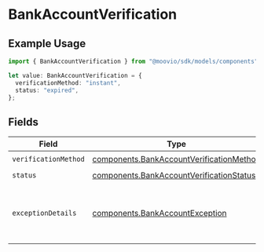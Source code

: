 # BankAccountVerification

## Example Usage

```typescript
import { BankAccountVerification } from "@moovio/sdk/models/components";

let value: BankAccountVerification = {
  verificationMethod: "instant",
  status: "expired",
};
```

## Fields

| Field                                                                                                | Type                                                                                                 | Required                                                                                             | Description                                                                                          |
| ---------------------------------------------------------------------------------------------------- | ---------------------------------------------------------------------------------------------------- | ---------------------------------------------------------------------------------------------------- | ---------------------------------------------------------------------------------------------------- |
| `verificationMethod`                                                                                 | [components.BankAccountVerificationMethod](../../models/components/bankaccountverificationmethod.md) | :heavy_check_mark:                                                                                   | N/A                                                                                                  |
| `status`                                                                                             | [components.BankAccountVerificationStatus](../../models/components/bankaccountverificationstatus.md) | :heavy_check_mark:                                                                                   | N/A                                                                                                  |
| `exceptionDetails`                                                                                   | [components.BankAccountException](../../models/components/bankaccountexception.md)                   | :heavy_minus_sign:                                                                                   | Reason for, and details related to, an `errored` or `verificationFailed` bank account status.        |